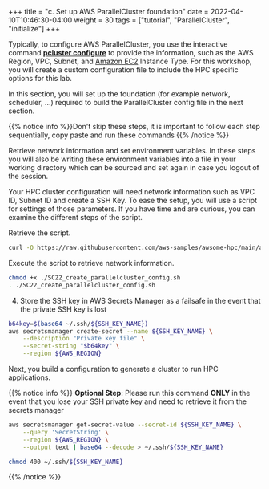 +++
title = "c. Set up AWS ParallelCluster foundation"
date = 2022-04-10T10:46:30-04:00
weight = 30
tags = ["tutorial", "ParallelCluster", "initialize"]
+++

Typically, to configure AWS ParallelCluster, you use the interactive command **[pcluster configure](https://docs.aws.amazon.com/parallelcluster/latest/ug/install-v3-configuring.html)** to provide the information, such as the AWS Region, VPC, Subnet, and [Amazon EC2](https://aws.amazon.com/ec2/) Instance Type.
For this workshop, you will create a custom configuration file to include the HPC specific options for this lab.

In this section, you will set up the foundation (for example network, scheduler, ...) required to build the ParallelCluster config file in the next section.

{{% notice info %}}Don't skip these steps, it is important to follow each step sequentially, copy paste and run these commands
{{% /notice %}}

Retrieve network information and set environment variables. In these steps you will also be writing these environment variables into a file in your working directory which can be sourced and set again in case you logout of the session.

Your HPC cluster configuration will need network information such as VPC ID, Subnet ID and create a SSH Key.
To ease the setup, you will use a script for settings of those parameters.
If you have time and are curious, you can examine the different steps of the script.

Retrieve the script.
```bash
curl -O https://raw.githubusercontent.com/aws-samples/awsome-hpc/main/apps/wrf/scripts/setup/SC22_create_parallelcluster_config.sh
```

Execute the script to retrieve network information.
```bash
chmod +x ./SC22_create_parallelcluster_config.sh
. ./SC22_create_parallelcluster_config.sh 
```

4. Store the SSH key in AWS Secrets Manager as a failsafe in the event that the private SSH key is lost

```bash
b64key=$(base64 ~/.ssh/${SSH_KEY_NAME})
aws secretsmanager create-secret --name ${SSH_KEY_NAME} \
    --description "Private key file" \
    --secret-string "$b64key" \
    --region ${AWS_REGION}
```

Next, you build a configuration to generate a cluster to run  HPC applications.

{{% notice info %}}
**Optional Step**: Please run this command **ONLY** in the event that you lose your SSH private key and need to retrieve it from the secrets manager

```bash
aws secretsmanager get-secret-value --secret-id ${SSH_KEY_NAME} \
    --query 'SecretString' \
    --region ${AWS_REGION} \
    --output text | base64 --decode > ~/.ssh/${SSH_KEY_NAME}

chmod 400 ~/.ssh/${SSH_KEY_NAME}
```
{{% /notice %}}
